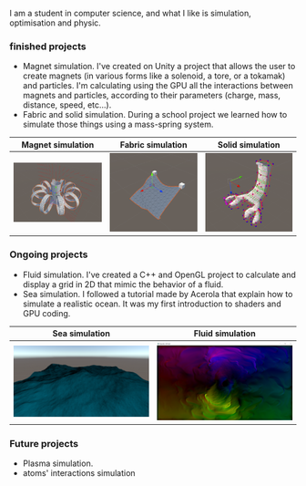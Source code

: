I am a student in computer science, and what I like is simulation, optimisation and physic. 
### finished projects
  - Magnet simulation. I've created on Unity a project that allows the user to create magnets (in various forms like a solenoid, a tore, or a tokamak) and particles. I'm calculating using the GPU all the interactions between magnets and particles, according to their parameters (charge, mass, distance, speed, etc...).
  - Fabric and solid simulation. During a school project we learned how to simulate those things using a mass-spring system.

| Magnet simulation | Fabric simulation | Solid simulation|
|:-----------------:|:------------------:|:------------------:|
| ![](/magnets.png) | ![](/fabric.png) | ![](/solid.png) |


### Ongoing projects
  - Fluid simulation.  I've created a C++ and OpenGL project to calculate and display a grid in 2D that mimic the behavior of a fluid.
  - Sea simulation. I followed a tutorial made by Acerola that explain how to simulate a realistic ocean. It was my first introduction to shaders and GPU coding.

| Sea simulation | Fluid simulation |
|:-----------------:|:------------------:|
|  ![](/ocean.png) | ![](/fluid3.png)  |


### Future projects
  - Plasma simulation.
  - atoms' interactions simulation


